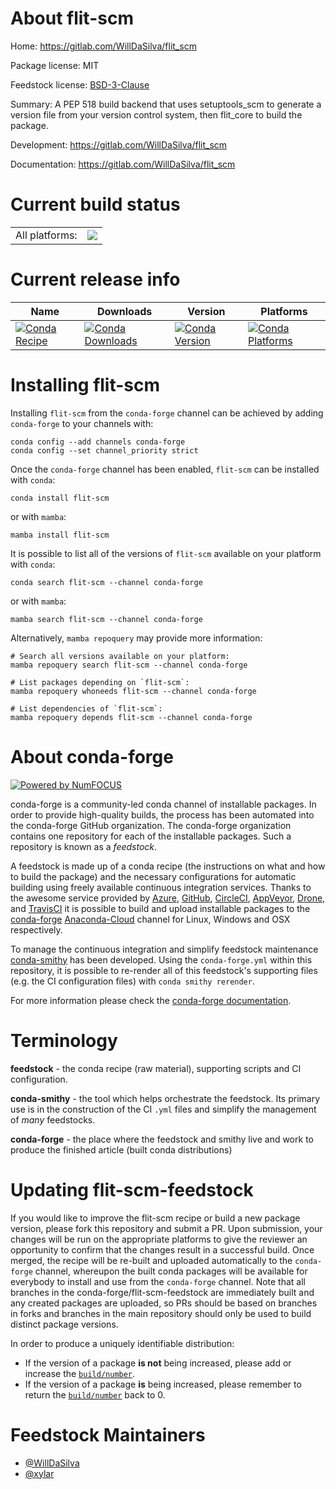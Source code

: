 About flit-scm
==============

Home: https://gitlab.com/WillDaSilva/flit_scm

Package license: MIT

Feedstock license: [BSD-3-Clause](https://github.com/conda-forge/flit-scm-feedstock/blob/main/LICENSE.txt)

Summary: A PEP 518 build backend that uses setuptools_scm to generate a version file
from your version control system, then flit_core to build the package.


Development: https://gitlab.com/WillDaSilva/flit_scm

Documentation: https://gitlab.com/WillDaSilva/flit_scm

Current build status
====================


<table><tr><td>All platforms:</td>
    <td>
      <a href="https://dev.azure.com/conda-forge/feedstock-builds/_build/latest?definitionId=15872&branchName=main">
        <img src="https://dev.azure.com/conda-forge/feedstock-builds/_apis/build/status/flit-scm-feedstock?branchName=main">
      </a>
    </td>
  </tr>
</table>

Current release info
====================

| Name | Downloads | Version | Platforms |
| --- | --- | --- | --- |
| [![Conda Recipe](https://img.shields.io/badge/recipe-flit--scm-green.svg)](https://anaconda.org/conda-forge/flit-scm) | [![Conda Downloads](https://img.shields.io/conda/dn/conda-forge/flit-scm.svg)](https://anaconda.org/conda-forge/flit-scm) | [![Conda Version](https://img.shields.io/conda/vn/conda-forge/flit-scm.svg)](https://anaconda.org/conda-forge/flit-scm) | [![Conda Platforms](https://img.shields.io/conda/pn/conda-forge/flit-scm.svg)](https://anaconda.org/conda-forge/flit-scm) |

Installing flit-scm
===================

Installing `flit-scm` from the `conda-forge` channel can be achieved by adding `conda-forge` to your channels with:

```
conda config --add channels conda-forge
conda config --set channel_priority strict
```

Once the `conda-forge` channel has been enabled, `flit-scm` can be installed with `conda`:

```
conda install flit-scm
```

or with `mamba`:

```
mamba install flit-scm
```

It is possible to list all of the versions of `flit-scm` available on your platform with `conda`:

```
conda search flit-scm --channel conda-forge
```

or with `mamba`:

```
mamba search flit-scm --channel conda-forge
```

Alternatively, `mamba repoquery` may provide more information:

```
# Search all versions available on your platform:
mamba repoquery search flit-scm --channel conda-forge

# List packages depending on `flit-scm`:
mamba repoquery whoneeds flit-scm --channel conda-forge

# List dependencies of `flit-scm`:
mamba repoquery depends flit-scm --channel conda-forge
```


About conda-forge
=================

[![Powered by
NumFOCUS](https://img.shields.io/badge/powered%20by-NumFOCUS-orange.svg?style=flat&colorA=E1523D&colorB=007D8A)](https://numfocus.org)

conda-forge is a community-led conda channel of installable packages.
In order to provide high-quality builds, the process has been automated into the
conda-forge GitHub organization. The conda-forge organization contains one repository
for each of the installable packages. Such a repository is known as a *feedstock*.

A feedstock is made up of a conda recipe (the instructions on what and how to build
the package) and the necessary configurations for automatic building using freely
available continuous integration services. Thanks to the awesome service provided by
[Azure](https://azure.microsoft.com/en-us/services/devops/), [GitHub](https://github.com/),
[CircleCI](https://circleci.com/), [AppVeyor](https://www.appveyor.com/),
[Drone](https://cloud.drone.io/welcome), and [TravisCI](https://travis-ci.com/)
it is possible to build and upload installable packages to the
[conda-forge](https://anaconda.org/conda-forge) [Anaconda-Cloud](https://anaconda.org/)
channel for Linux, Windows and OSX respectively.

To manage the continuous integration and simplify feedstock maintenance
[conda-smithy](https://github.com/conda-forge/conda-smithy) has been developed.
Using the ``conda-forge.yml`` within this repository, it is possible to re-render all of
this feedstock's supporting files (e.g. the CI configuration files) with ``conda smithy rerender``.

For more information please check the [conda-forge documentation](https://conda-forge.org/docs/).

Terminology
===========

**feedstock** - the conda recipe (raw material), supporting scripts and CI configuration.

**conda-smithy** - the tool which helps orchestrate the feedstock.
                   Its primary use is in the construction of the CI ``.yml`` files
                   and simplify the management of *many* feedstocks.

**conda-forge** - the place where the feedstock and smithy live and work to
                  produce the finished article (built conda distributions)


Updating flit-scm-feedstock
===========================

If you would like to improve the flit-scm recipe or build a new
package version, please fork this repository and submit a PR. Upon submission,
your changes will be run on the appropriate platforms to give the reviewer an
opportunity to confirm that the changes result in a successful build. Once
merged, the recipe will be re-built and uploaded automatically to the
`conda-forge` channel, whereupon the built conda packages will be available for
everybody to install and use from the `conda-forge` channel.
Note that all branches in the conda-forge/flit-scm-feedstock are
immediately built and any created packages are uploaded, so PRs should be based
on branches in forks and branches in the main repository should only be used to
build distinct package versions.

In order to produce a uniquely identifiable distribution:
 * If the version of a package **is not** being increased, please add or increase
   the [``build/number``](https://docs.conda.io/projects/conda-build/en/latest/resources/define-metadata.html#build-number-and-string).
 * If the version of a package **is** being increased, please remember to return
   the [``build/number``](https://docs.conda.io/projects/conda-build/en/latest/resources/define-metadata.html#build-number-and-string)
   back to 0.

Feedstock Maintainers
=====================

* [@WillDaSilva](https://github.com/WillDaSilva/)
* [@xylar](https://github.com/xylar/)

